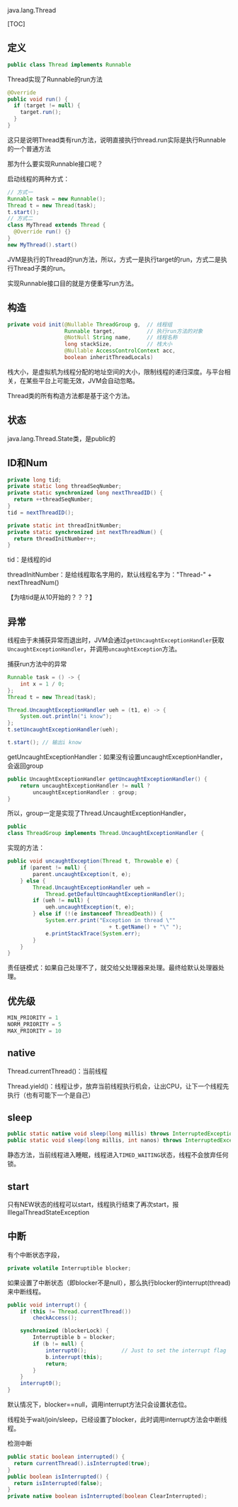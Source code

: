 java.lang.Thread

[TOC]

## 定义

```java
public class Thread implements Runnable
```

Thread实现了Runnable的run方法

```java
@Override
public void run() {
  if (target != null) {
    target.run();
  }
}
```

这只是说明Thread类有run方法，说明直接执行thread.run实际是执行Runnable的一个普通方法



那为什么要实现Runnable接口呢？

启动线程的两种方式：

```java
// 方式一
Runnable task = new Runnable();
Thread t = new Thread(task);
t.start();
// 方式二
class MyThread extends Thread {
  @Override run() {}
}
new MyThread().start()
```

JVM是执行的Thread的run方法，所以，方式一是执行target的run，方式二是执行Thread子类的run。

实现Runnable接口目的就是方便重写run方法。



## 构造

```java
private void init(@Nullable ThreadGroup g,  // 线程组 
                  Runnable target,          // 执行run方法的对象
                  @NotNull String name,     // 线程名称
                  long stackSize,           // 栈大小
                  @Nullable AccessControlContext acc,
                  boolean inheritThreadLocals)
```

栈大小，是虚拟机为线程分配的地址空间的大小，限制线程的递归深度。与平台相关，在某些平台上可能无效，JVM会自动忽略。

Thread类的所有构造方法都是基于这个方法。



## 状态

java.lang.Thread.State类，是public的



## ID和Num

```java
private long tid;
private static long threadSeqNumber;
private static synchronized long nextThreadID() {
  return ++threadSeqNumber;
}
tid = nextThreadID();

private static int threadInitNumber;
private static synchronized int nextThreadNum() {
  return threadInitNumber++;
}
```

tid：是线程的id

threadInitNumber：是给线程取名字用的，默认线程名字为："Thread-" + nextThreadNum()

【为啥tid是从10开始的？？？】



## 异常

线程由于未捕获异常而退出时，JVM会通过`getUncaughtExceptionHandler`获取`UncaughtExceptionHandler`，并调用`uncaughtException`方法。

捕获run方法中的异常

```java
Runnable task = () -> {
    int x = 1 / 0;
};
Thread t = new Thread(task);

Thread.UncaughtExceptionHandler ueh = (t1, e) -> {
    System.out.println("i know");
};
t.setUncaughtExceptionHandler(ueh);

t.start(); // 输出i know
```

getUncaughtExceptionHandler：如果没有设置uncaughtExceptionHandler，会返回group

```java
public UncaughtExceptionHandler getUncaughtExceptionHandler() {
	return uncaughtExceptionHandler != null ?
		uncaughtExceptionHandler : group;
}
```

所以，group一定是实现了Thread.UncaughtExceptionHandler，

```java
public
class ThreadGroup implements Thread.UncaughtExceptionHandler {
```

实现的方法：

```java
public void uncaughtException(Thread t, Throwable e) {
    if (parent != null) {
        parent.uncaughtException(t, e);
    } else {
        Thread.UncaughtExceptionHandler ueh =
            Thread.getDefaultUncaughtExceptionHandler();
        if (ueh != null) {
            ueh.uncaughtException(t, e);
        } else if (!(e instanceof ThreadDeath)) {
            System.err.print("Exception in thread \""
                                + t.getName() + "\" ");
            e.printStackTrace(System.err);
        }
    }
}
```

责任链模式：如果自己处理不了，就交给父处理器来处理。最终给默认处理器处理。



## 优先级

```java
MIN_PRIORITY = 1
NORM_PRIORITY = 5
MAX_PRIORITY = 10
```



## native

Thread.currentThread()：当前线程

Thread.yield()：线程让步，放弃当前线程执行机会，让出CPU，让下一个线程先执行（也有可能下一个是自己）



## sleep

```java
public static native void sleep(long millis) throws InterruptedException;
public static void sleep(long millis, int nanos) throws InterruptedException
```

静态方法，当前线程进入睡眠，线程进入`TIMED_WAITING`状态，线程不会放弃任何锁。

## start

只有NEW状态的线程可以start，线程执行结束了再次start，报IllegalThreadStateException

## 中断

有个中断状态字段，

```java
private volatile Interruptible blocker;
```

如果设置了中断状态（即blocker不是null），那么执行blocker的interrupt(thread)来中断线程。

```java
public void interrupt() {
    if (this != Thread.currentThread())
        checkAccess();

    synchronized (blockerLock) {
        Interruptible b = blocker;
        if (b != null) {
            interrupt0();           // Just to set the interrupt flag
            b.interrupt(this);
            return;
        }
    }
    interrupt0();
}
```

默认情况下，blocker==null，调用interrupt方法只会设置状态位。

线程处于wait/join/sleep，已经设置了blocker，此时调用interrupt方法会中断线程。



检测中断

```java
public static boolean interrupted() {
  return currentThread().isInterrupted(true);
}
public boolean isInterrupted() {
  return isInterrupted(false);
}
private native boolean isInterrupted(boolean ClearInterrupted);
```


